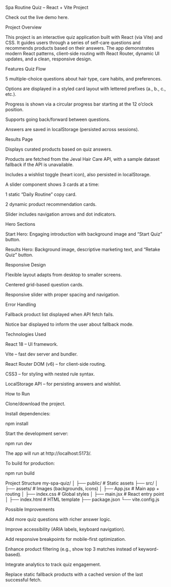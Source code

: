 Spa Routine Quiz – React + Vite Project

Check out the live demo here.

Project Overview

This project is an interactive quiz application built with React (via Vite) and CSS. It guides users through a series of self-care questions and recommends products based on their answers. The app demonstrates modern React patterns, client-side routing with React Router, dynamic UI updates, and a clean, responsive design.

Features
Quiz Flow

5 multiple-choice questions about hair type, care habits, and preferences.

Options are displayed in a styled card layout with lettered prefixes (a., b., c., etc.).

Progress is shown via a circular progress bar starting at the 12 o’clock position.

Supports going back/forward between questions.

Answers are saved in localStorage (persisted across sessions).

Results Page

Displays curated products based on quiz answers.

Products are fetched from the Jeval Hair Care API, with a sample dataset fallback if the API is unavailable.

Includes a wishlist toggle (heart icon), also persisted in localStorage.

A slider component shows 3 cards at a time:

1 static “Daily Routine” copy card.

2 dynamic product recommendation cards.

Slider includes navigation arrows and dot indicators.

Hero Sections

Start Hero: Engaging introduction with background image and “Start Quiz” button.

Results Hero: Background image, descriptive marketing text, and “Retake Quiz” button.

Responsive Design

Flexible layout adapts from desktop to smaller screens.

Centered grid-based question cards.

Responsive slider with proper spacing and navigation.

Error Handling

Fallback product list displayed when API fetch fails.

Notice bar displayed to inform the user about fallback mode.

Technologies Used

React 18 – UI framework.

Vite – fast dev server and bundler.

React Router DOM (v6) – for client-side routing.

CSS3 – for styling with nested rule syntax.

LocalStorage API – for persisting answers and wishlist.

How to Run

Clone/download the project.

Install dependencies:

npm install


Start the development server:

npm run dev


The app will run at http://localhost:5173/.

To build for production:

npm run build

Project Structure
my-spa-quiz/
│
├── public/                # Static assets
├── src/
│   ├── assets/            # Images (backgrounds, icons)
│   ├── App.jsx            # Main app + routing
│   ├── index.css          # Global styles
│   ├── main.jsx           # React entry point
│
├── index.html             # HTML template
├── package.json
└── vite.config.js

Possible Improvements

Add more quiz questions with richer answer logic.

Improve accessibility (ARIA labels, keyboard navigation).

Add responsive breakpoints for mobile-first optimization.

Enhance product filtering (e.g., show top 3 matches instead of keyword-based).

Integrate analytics to track quiz engagement.

Replace static fallback products with a cached version of the last successful fetch.
